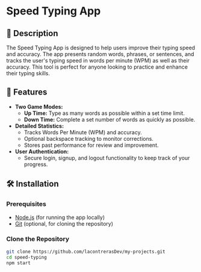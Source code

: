 # Speed Typing App

## 📄 Description

The Speed Typing App is designed to help users improve their typing speed and accuracy. The app presents random words, phrases, or sentences, and tracks the user's typing speed in words per minute (WPM) as well as their accuracy. This tool is perfect for anyone looking to practice and enhance their typing skills.

## 🚀 Features

- **Two Game Modes:**
  - **Up Time:** Type as many words as possible within a set time limit.
  - **Down Time:** Complete a set number of words as quickly as possible.
- **Detailed Statistics:**
  - Tracks Words Per Minute (WPM) and accuracy.
  - Optional backspace tracking to monitor corrections.
  - Stores past performance for review and improvement.
- **User Authentication:**
  - Secure login, signup, and logout functionality to keep track of your progress.

## 🛠️ Installation

### Prerequisites

- [Node.js](https://nodejs.org/) (for running the app locally)
- [Git](https://git-scm.com/) (optional, for cloning the repository)

### Clone the Repository

```bash
git clone https://github.com/lacontrerasDev/my-projects.git
cd speed-typing
npm start
```
